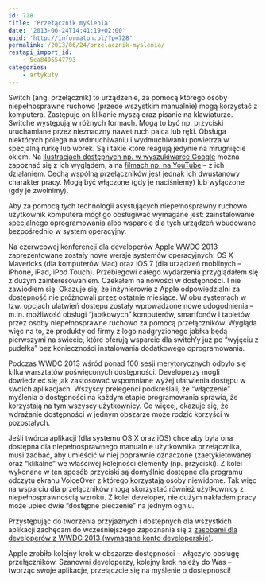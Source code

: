```yaml
---
id: 728
title: 'Przełącznik myślenia'
date: '2013-06-24T14:41:19+02:00'
guid: 'http://informaton.pl/?p=728'
permalink: /2013/06/24/przelacznik-myslenia/
restapi_import_id:
    - 5ca8405547793
categories:
    - artykuły
---
```


Switch (ang. przełącznik) to urządzenie, za pomocą którego osoby niepełnosprawne ruchowo (przede wszystkim manualnie) mogą korzystać z komputera. Zastępuje on klikanie myszą oraz pisanie na klawiaturze. Switche występują w różnych formach. Mogą to być np. przyciski uruchamiane przez nieznaczny nawet ruch palca lub ręki. Obsługa niektórych polega na wdmuchiwaniu i wydmuchiwaniu powietrza w specjalną rurkę lub worek. Są i takie które reagują jedynie na mrugnięcie okiem. Na [ilustracjach dostępnych np. w wyszukiwarce Google](https://www.google.pl/search?q=switch+assistive+technology&source=lnms&tbm=isch&sa=X&ei=5xfIUbioM4vntQaagoHAAQ&ved=0CAkQ_AUoAQ&biw=1072&bih=521) można zapoznać się z ich wyglądem, a na [filmach np. na YouTube](http://www.youtube.com/results?search_query=switch+assistive+technology&oq=switch+assistive+technology&gs_l=youtube.3...0.0.0.36561.0.0.0.0.0.0.0.0..0.0...0.0...1ac..11.youtube.) – z ich działaniem. Cechą wspólną przełączników jest jednak ich dwustanowy charakter pracy. Mogą być włączone (gdy je naciśniemy) lub wyłączone (gdy je zwolnimy).

Aby za pomocą tych technologii asystujących niepełnosprawny ruchowo użytkownik komputera mógł go obsługiwać wymagane jest: zainstalowanie specjalnego oprogramowania albo wsparcie dla tych urządzeń wbudowane bezpośrednio w system operacyjny.

Na czerwcowej konferencji dla developerów Apple WWDC 2013 zaprezentowane zostały nowe wersje systemów operacyjnych: OS X Mavericks (dla komputerów Mac) oraz iOS 7 (dla urządzeń mobilnych – iPhone, iPad, iPod Touch). Przebiegowi całego wydarzenia przyglądałem się z dużym zainteresowaniem. Czekałem na nowości w dostępności. I nie zawiodłem się. Okazuje się, że inżynierowie z Apple odpowiedzialni za dostępność nie próżnowali przez ostatnie miesiące. W obu systemach w tzw. opcjach ułatwień dostępu zostały wprowadzone nowe udogodnienia – m.in. możliwość obsługi “jabłkowych” komputerów, smartfonów i tabletów przez osoby niepełnosprawne ruchowo za pomocą przełączników. Wygląda więc na to, że produkty od firmy z logo nadgryzionego jabłka będą pierwszymi na świecie, które oferują wsparcie dla switch’y już po “wyjęciu z pudełka” bez konieczności instalowania dodatkowego oprogramowania.

Podczas WWDC 2013 wśród ponad 100 sesji merytorycznych odbyło się kilka warsztatów poświęconych dostępności. Developerzy mogli dowiedzieć się jak zastosować wspomniane wyżej ułatwienia dostępu w swoich aplikacjach. Wszyscy prelegenci podkreślali, że “włączenie” myślenia o dostępności na każdym etapie programowania sprawia, że korzystają na tym wszyscy użytkownicy. Co więcej, okazuje się, że wdrażanie dostępności w jednym obszarze może rodzić korzyści w pozostałych.

Jeśli twórca aplikacji (dla systemu OS X oraz iOS) chce aby była ona dostępna dla niepełnosprawnego manualnie użytkownika przełącznika, musi zadbać, aby umieścić w niej poprawnie oznaczone (zaetykietowane) oraz “klikalne” we właściwej kolejności elementy (np. przyciski). Z kolei wykonane w ten sposób przyciski są domyślnie dostępne dla programu odczytu ekranu VoiceOver z którego korzystają osoby niewidome. Tak więc na wsparciu dla przełączników mogą skorzystać również użytkownicy z niepełnosprawnością wzroku. Z kolei developer, nie dużym nakładem pracy może upiec dwie “dostępne pieczenie” na jednym ogniu.

Przystępując do tworzenia przyjaznych i dostępnych dla wszystkich aplikacji zachęcam do wcześniejszego zapoznania się z [zasobami dla developerów z WWDC 2013 (wymagane konto developerskie)](http://developer.apple.com/wwdc).

Apple zrobiło kolejny krok w obszarze dostępności – włączyło obsługę przełączników. Szanowni developerzy, kolejny krok należy do Was – tworząc swoje aplikacje, przełączcie się na myślenie o dostępności!
